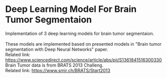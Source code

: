 # Deep Learning Model For Brain Tumor Segmentaion

Implementation of 3 deep learning models for brain tumor segmentaion.\
<br />
These models are implemented based on presented models in "Brain tumor segmentation with Deep Neural Networks" paper.
<br />
Related link:
https://www.sciencedirect.com/science/article/abs/pii/S1361841516300330
<br />
Brain Tumor data is from BRATS 2013 Challeng.
<br />
Related link:
https://www.smir.ch/BRATS/Start2013
